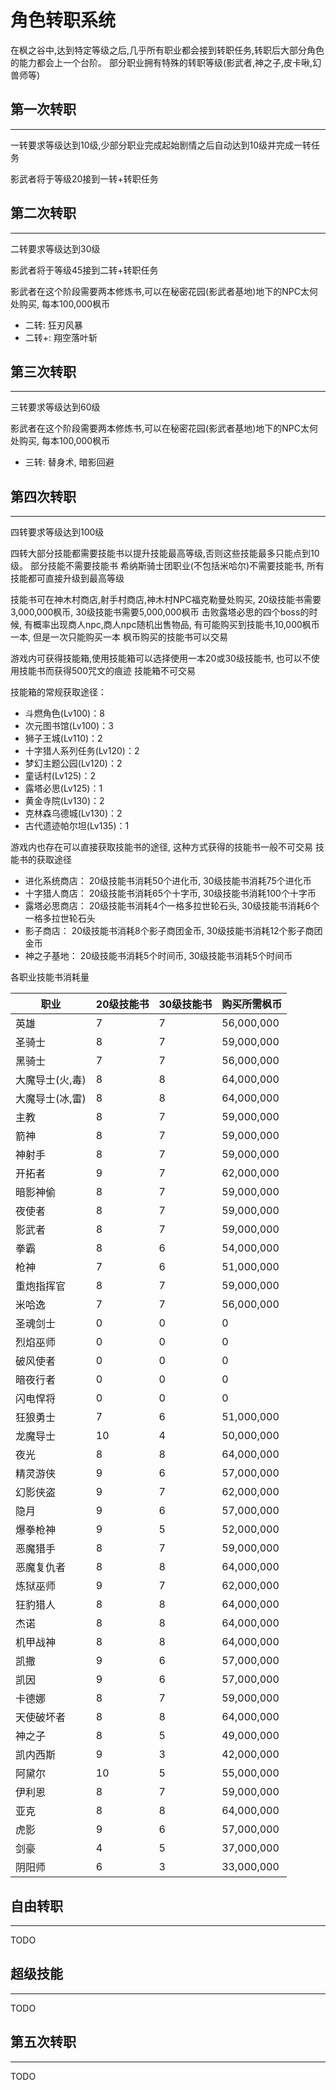 # 角色转职系统

在枫之谷中,达到特定等级之后,几乎所有职业都会接到转职任务,转职后大部分角色的能力都会上一个台阶。
部分职业拥有特殊的转职等级(影武者,神之子,皮卡啾,幻兽师等)

## 第一次转职
***
一转要求等级达到10级,少部分职业完成起始剧情之后自动达到10级并完成一转任务

影武者将于等级20接到一转+转职任务


## 第二次转职
***
二转要求等级达到30级

影武者将于等级45接到二转+转职任务

影武者在这个阶段需要两本修炼书,可以在秘密花园(影武者基地)地下的NPC太何处购买, 每本100,000枫币
- 二转: 狂刃风暴
- 二转+: 翔空落叶斩


## 第三次转职
***
三转要求等级达到60级

影武者在这个阶段需要两本修炼书,可以在秘密花园(影武者基地)地下的NPC太何处购买, 每本100,000枫币
- 三转: 替身术, 暗影回避

## 第四次转职
***
四转要求等级达到100级

四转大部分技能都需要技能书以提升技能最高等级,否则这些技能最多只能点到10级。 部分技能不需要技能书
希纳斯骑士团职业(不包括米哈尔)不需要技能书, 所有技能都可直接升级到最高等级

技能书可在神木村商店,射手村商店,神木村NPC福克勒曼处购买, 20级技能书需要3,000,000枫币, 30级技能书需要5,000,000枫币
击败露塔必思的四个boss的时候, 有概率出现商人npc,商人npc随机出售物品, 有可能购买到技能书,10,000枫币一本, 但是一次只能购买一本
枫币购买的技能书可以交易

游戏内可获得技能箱,使用技能箱可以选择使用一本20或30级技能书, 也可以不使用技能书而获得500咒文的痕迹
技能箱不可交易

技能箱的常规获取途径：
- 斗燃角色(Lv100)：8
- 次元图书馆(Lv100)：3
- 狮子王城(Lv110)：2
- 十字猎人系列任务(Lv120)：2
- 梦幻主题公园(Lv120)：2
- 童话村(Lv125)：2
- 露塔必思(Lv125)：1
- 黄金寺院(Lv130)：2
- 克林森乌德城(Lv130)：2
- 古代遗迹帕尔坦(Lv135)：1

游戏内也存在可以直接获取技能书的途径, 这种方式获得的技能书一般不可交易
技能书的获取途径
- 进化系统商店： 20级技能书消耗50个进化币, 30级技能书消耗75个进化币
- 十字猎人商店： 20级技能书消耗65个十字币, 30级技能书消耗100个十字币
- 露塔必思商店： 20级技能书消耗4个一格多拉世轮石头, 30级技能书消耗6个一格多拉世轮石头
- 影子商店： 20级技能书消耗8个影子商团金币, 30级技能书消耗12个影子商团金币
- 神之子基地： 20级技能书消耗5个时间币, 30级技能书消耗5个时间币

各职业技能书消耗量

|职业|20级技能书|30级技能书|购买所需枫币|
|----|----|----|----|
|英雄|7|7|56,000,000|
|圣骑士|8|7|59,000,000|
|黑骑士|7|7|56,000,000|
|大魔导士(火,毒)|8|8|64,000,000|
|大魔导士(冰,雷)|8|8|64,000,000|
|主教|8|7|59,000,000|
|箭神|8|7|59,000,000|
|神射手|8|7|59,000,000|
|开拓者|9|7|62,000,000|
|暗影神偷|8|7|59,000,000|
|夜使者|8|7|59,000,000|
|影武者|8|7|59,000,000|
|拳霸|8|6|54,000,000|
|枪神|7|6|51,000,000|
|重炮指挥官|8|7|59,000,000|
|米哈逸|7|7|56,000,000|
|圣魂剑士|0|0|0|
|烈焰巫师|0|0|0|
|破风使者|0|0|0|
|暗夜行者|0|0|0|
|闪电悍将|0|0|0|
|狂狼勇士|7|6|51,000,000|
|龙魔导士|10|4|50,000,000|
|夜光|8|8|64,000,000|
|精灵游侠|9|6|57,000,000|
|幻影侠盗|9|7|62,000,000|
|隐月|9|6|57,000,000|
|爆拳枪神|9|5|52,000,000|
|恶魔猎手|8|7|59,000,000|
|恶魔复仇者|8|8|64,000,000|
|炼狱巫师|9|7|62,000,000|
|狂豹猎人|8|8|64,000,000|
|杰诺|8|8|64,000,000|
|机甲战神|8|8|64,000,000|
|凯撒|9|6|57,000,000|
|凯因|9|6|57,000,000|
|卡德娜|8|7|59,000,000|
|天使破坏者|8|8|64,000,000|
|神之子|8|5|49,000,000|
|凯内西斯|9|3|42,000,000|
|阿黛尔|10|5|55,000,000|
|伊利恩|8|7|59,000,000|
|亚克|8|8|64,000,000|
|虎影|9|6|57,000,000|
|剑豪|4|5|37,000,000|
|阴阳师|6|3|33,000,000|


## 自由转职
***
TODO

## 超级技能
***
TODO

## 第五次转职
***
TODO
